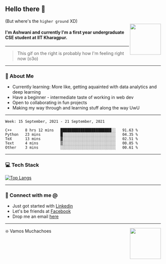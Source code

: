 ## Hello there 👋
(But where's the `higher ground` XD)
<br>
<img align="right" height = "100" width = "100" src="./svg/giphy.webp">   
#### I'm Ashwani and currently I'm a first year undergraduate CSE student at IIT Kharagpur.
---
> This gif on the right is probably how I'm feeling right now (o3o)
---
### 🥔 About Me
* Currently learning: More like, getting aquainted with data analytics and deep learning
* Have a beginner - intermediate taste of working in web dev
* Open to collaborating in fun projects
* Making my way through and learning stuff along the way UwU   
---
<!--START_SECTION:waka-->
```text
Week: 15 September, 2021 - 21 September, 2021

C++      8 hrs 12 mins   ███████████████████████░░   91.63 % 
Python   23 mins         █░░░░░░░░░░░░░░░░░░░░░░░░   04.35 % 
TeX      13 mins         ▓░░░░░░░░░░░░░░░░░░░░░░░░   02.51 % 
Text     4 mins          ▒░░░░░░░░░░░░░░░░░░░░░░░░   00.85 % 
Other    3 mins          ░░░░░░░░░░░░░░░░░░░░░░░░░   00.61 % 
```
<!--END_SECTION:waka-->

---
### 💻 Tech Stack
[![Top Langs](https://github-readme-stats.vercel.app/api/top-langs/?username=sneaky-potato&layout=compact)](https://github.com/anuraghazra/github-readme-stats)

---
### 🤝 Connect with me @
* Just got started with [Linkedin](https://www.linkedin.com/in/ashwani-kumar-kamal-774460212/)
* Let's be friends at [Facebook](https://www.facebook.com/ashwani.kamal.3979/)
* Drop me an email [here](mailto:rajivkamal.im421@gmail.com)   
---
<img align = "right" height = "100" width = "100" src="https://media.giphy.com/media/LwHaQCGZMdD9Ghalrl/giphy.gif">   

❇️ Vamos Muchachoes
